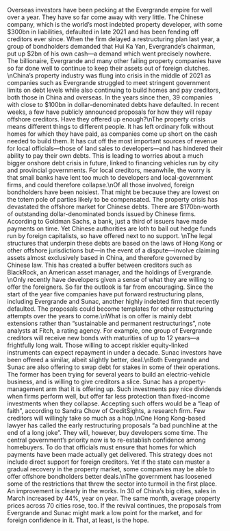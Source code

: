 Overseas investors have been pecking at the Evergrande empire for well over a year. They have so far come away with very little. The Chinese company, which is the world’s most indebted property developer, with some $300bn in liabilities, defaulted in late 2021 and has been fending off creditors ever since. When the firm delayed a restructuring plan last year, a group of bondholders demanded that Hui Ka Yan, Evergrande’s chairman, put up $2bn of his own cash—a demand which went precisely nowhere. The billionaire, Evergrande and many other failing property companies have so far done well to continue to keep their assets out of foreign clutches. \nChina’s property industry was flung into crisis in the middle of 2021 as companies such as Evergrande struggled to meet stringent government limits on debt levels while also continuing to build homes and pay creditors, both those in China and overseas. In the years since then, 39 companies with close to $100bn in dollar-denominated debts have defaulted. In recent weeks, a few have publicly announced proposals for how they will repay offshore creditors. Have they offered up enough?\nThe property crisis means different things to different people. It has left ordinary folk without homes for which they have paid, as companies come up short on the cash needed to build them. It has cut off the most important sources of revenue for local officials—those of land sales to developers—and has hindered their ability to pay their own debts. This is leading to worries about a much bigger onshore debt crisis in future, linked to financing vehicles run by city and provincial governments. For local creditors, meanwhile, the worry is that small banks have lent too much to developers and local-government firms, and could therefore collapse.\nOf all those involved, foreign bondholders have been noisiest. That might be because they are lowest on the totem pole of parties likely to be compensated. The property crisis has devastated the offshore market for Chinese debts. There are $170bn-worth of outstanding dollar-denominated bonds issued by Chinese firms. According to Goldman Sachs, a bank, just a third of issuers have made payments on time. Yet Chinese authorities are loth to bail out hedge funds run by foreign capitalists, so have offered next to no support. \nThe legal structures that underpin these debts are based on the laws of Hong Kong or other offshore jurisdictions but—in the event of a dispute—involve claiming assets almost exclusively based in China, and therefore governed by Chinese law. This has created a buffer between creditors such as BlackRock, an American asset manager, and the holdings of Evergrande. \nOnly recently have developers given a sense of what they are willing to offer the foreigners. So far the outlook is far from encouraging. Since the start of the year five companies have put forward restructuring plans, including Evergrande and Sunac, another highly indebted firm that recently defaulted. The proposals could become templates for other restructuring attempts over the years to come.\nWhat is on offer is mainly debt extensions rather than “sustainable and permanent restructurings”, note analysts at Fitch, a rating agency. For example, one group of Evergrande creditors will receive new bonds with maturities of up to 12 years—a frightfully long wait. Those willing to accept riskier equity-linked instruments can expect repayment in under a decade. Sunac investors have been offered a similar, albeit slightly better, deal.\nBoth Evergrande and Sunac are also offering to swap debt for stakes in some of their operations. The former has been trying for several years to build an electric-vehicle business, and is willing to give creditors a slice. Sunac has a property-management arm that it is offering up. Such investments pay nice dividends when firms perform well, but offer far less protection than fixed-income investments when they collapse. Accepting such offers would be a “leap of faith”, according to Sandra Chow of CreditSights, a research firm. Few creditors will willingly take so much as a hop.\nOne Hong Kong-based lawyer has called the early restructuring proposals “a bad punchline at the end of a long joke”. They will, however, buy developers some time. The central government’s priority now is to re-establish confidence among homebuyers. To do that officials must ensure that homes for which payments have been made actually get delivered. This strategy does not include direct support for foreign creditors. Yet if the state can muster a gradual recovery in the property market, some companies may be able to offer offshore bondholders better deals.\nThe government has loosened some of the restrictions that threw the sector into turmoil in the first place. An improvement is clearly in the works. In 30 of China’s big cities, sales in March increased by 44%, year on year. The same month, average property prices across 70 cities rose, too. If the revival continues, the proposals from Evergrande and Sunac might mark a low point for the market, and for foreign confidence in it. That, at least, is the hope. 
